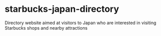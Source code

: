 # starbucks-japan-directory
Directory website aimed at visitors to Japan who are interested in visiting Starbucks shops and nearby attractions
